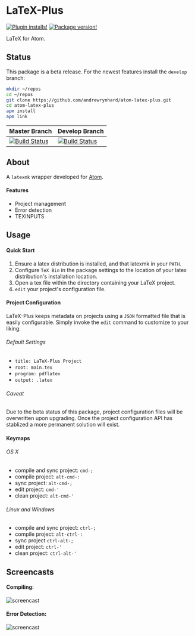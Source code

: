 # LaTeX-Plus

[![Plugin installs!](https://img.shields.io/apm/dm/latex-plus.svg?style=flat-square)](https://atom.io/packages/latex-plus)
[![Package version!](https://img.shields.io/apm/v/latex-plus.svg?style=flat-square)](https://atom.io/packages/latex-plus)

LaTeX for Atom.

## Status
This package is a beta release. For the newest features install the `develop` branch:
```` bash
mkdir ~/repos
cd ~/repos
git clone https://github.com/andrewrynhard/atom-latex-plus.git
cd atom-latex-plus
apm install
apm link
````

| Master Branch | Develop Branch|
|:-----------|:------------|
| [![Build Status](https://travis-ci.org/andrewrynhard/atom-latex-plus.svg?branch=master)](https://travis-ci.org/andrewrynhard/atom-latex-plus)       |        [![Build Status](https://travis-ci.org/andrewrynhard/atom-latex-plus.svg?branch=develop)](https://travis-ci.org/andrewrynhard/atom-latex-plus)

## About
  A `latexmk` wrapper developed for [Atom](https://atom.io).
#### Features
  * Project management
  * Error detection
  * TEXINPUTS

## Usage
#### Quick Start
  1. Ensure a latex distribution is installed, and that latexmk in your `PATH`.
  2. Configure `TeX Bin` in the package settings to the location of your latex distribution's installation location.
  3. Open a tex file within the directory containing your LaTeX project.
  4. `edit` your project's configuration file.

#### Project Configuration
LaTeX-Plus keeps metadata on projects using a `JSON` formatted file that is
easily configurable. Simply invoke the `edit` command to customize to your
liking.

###### Default Settings
  * `title: LaTeX-Plus Project`
  * `root: main.tex`
  * `program: pdflatex`
  * `output: .latex`

###### Caveat
Due to the beta status of this package, project configuration files will be overwritten upon upgrading. Once the project configuration API has stablized a more permanent solution will exist.

#### Keymaps

###### OS X
* compile and sync project: `cmd-;`
* compile project: `alt-cmd-:`
* sync project: `alt-cmd-;`
* edit project: `cmd-'`
* clean project: `alt-cmd-'`

###### Linux and Windows
* compile and sync project: `ctrl-;`
* compile project: `alt-ctrl-:`
* sync project `ctrl-alt-;`
* edit project: `ctrl-'`
* clean project: `ctrl-alt-'`

## Screencasts
#### Compiling:
![screencast](https://raw.githubusercontent.com/andrewrynhard/atom-latex-plus/resources/gif/compile.gif)

#### Error Detection:
![screencast](https://raw.githubusercontent.com/andrewrynhard/atom-latex-plus/resources/gif/errors.gif)
